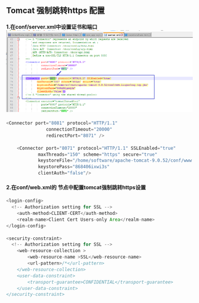 ## Tomcat 强制跳转https 配置

#### 1.在conf/server.xml中设置证书和端口![](../../assets/1659272794440.png)

```java
<Connector port="8081" protocol="HTTP/1.1"
               connectionTimeout="20000"
               redirectPort="8071" />
    
	<Connector port="8071" protocol="HTTP/1.1" SSLEnabled="true"
			maxThreads="150" scheme="https" secure="true"
			keystoreFile="/home/software/apache-tomcat-9.0.52/conf/www.liuguofeng.top.jks" 
			keystorePass="868406ixwi3s"
			clientAuth="false"/>
```

#### 2.在conf/web.xml的</web-app> 节点中配置tomcat强制跳转https设置

```java
<login-config>
  <!-- Authorization setting for SSL -->
	<auth-method>CLIENT-CERT</auth-method>
 	<realm-name>Client Cert Users-only Area</realm-name>
</login-config>

<security-constraint>
  <!-- Authorization setting for SSL -->
	<web-resource-collection >
		<web-resource-name >SSL</web-resource-name>
		<url-pattern>/*</url-pattern>
	</web-resource-collection>
	<user-data-constraint>
		<transport-guarantee>CONFIDENTIAL</transport-guarantee>
	</user-data-constraint>
</security-constraint>
```

